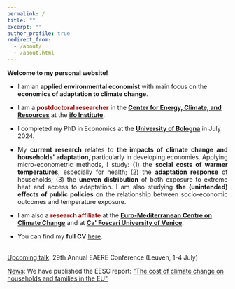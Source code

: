 ```yaml
---
permalink: /
title: ""
excerpt: ""
author_profile: true
redirect_from: 
  - /about/
  - /about.html
---
```


**Welcome to my personal website!** 

- I am an **applied environmental economist** with main focus on the **economics of adaptation to climate change**. 

- I am a <span style="color:#990000">**postdoctoral researcher**</span> in the [**Center for Energy, Climate, and Resources**](https://www.ifo.de/en/research/ifo-center-for-energy-climate-and-resources) at the [**ifo Institute**](https://www.ifo.de/en).

- I completed my PhD in Economics at the [**University of Bologna**](https://www.unibo.it/it) in July 2024.

- <p align="justify">My <strong>current research</strong> relates to <strong>the impacts of climate change and households' adaptation</strong>, particularly in developing economies. Applying micro-econometric methods, I study: (1) the <strong>social costs of warmer temperatures</strong>, especially for health; (2) the <strong>adaptation response</strong> of households; (3) the <strong>uneven distribution</strong> of both exposure to extreme heat and access to adaptation. I am also studying <strong>the (unintended) effects of public policies</strong> on the relationship between socio-economic outcomes and temperature exposure. </p>

- I am also a <span style="color:#990000">**research affiliate**</span> at the [**Euro-Mediterranean Centre on Climate Change**](https://www.cmcc.it/) and at [**Ca' Foscari University of Venice**](https://www.unive.it/).

- You can find my **full CV** [here](https://fpavanello.github.io/files/CV.pdf). <br/><br/>

<ins>Upcoming talk</ins>: 29th Annual EAERE Conference (Leuven, 1-4 July)

<ins>News</ins>: We have published the EESC report: ["The cost of climate change on households and families in the EU"](https://www.eesc.europa.eu/en/our-work/publications-other-work/publications/cost-climate-change-households-and-families-eu)